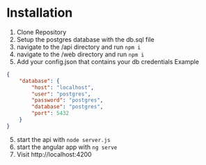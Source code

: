 # Installation
1. Clone Repository
2. Setup the postgres database with the db.sql file
3. navigate to the /api directory and run ```npm i```
4. navigate to the /web directory and run ```npm i```
5. Add your config.json that contains your db credentials
Example
```json
{
    "database": {
        "host": "localhost",
        "user": "postgres",
        "password": "postgres",
        "database": "postgres",
        "port": 5432
    }
}

```
5. start the api with ```node server.js```
6. start the angular app with ```ng serve```
7. Visit http://localhost:4200